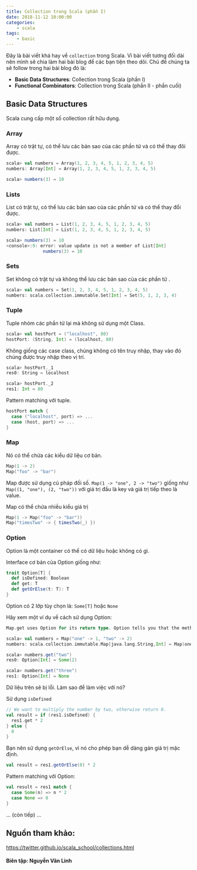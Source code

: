 ```yaml
---
title: Collection trong Scala (phần I)
date: 2018-11-12 10:00:00
categories: 
    - scala
tags: 
    - basic
---
```

Đây là bài viết khá hay về  `collection` trong Scala. Vì bài viết tương đối dài nên mình sẽ chia làm hai bài blog để các bạn tiện theo dõi. Chủ đề chúng ta sẽ follow trong hai bài blog đó là:
- __Basic Data Structures__: Collection trong Scala (phần I)
- __Functional Combinators__: Collection trong Scala (phần II - phần cuối)

## Basic Data Structures

Scala cung cấp một số collection rất hữu dụng.
### Array
Array có trật tự, có thể lưu các bản sao của các phần tử và có thể thay đôi được.
```scala
scala> val numbers = Array(1, 2, 3, 4, 5, 1, 2, 3, 4, 5)
numbers: Array[Int] = Array(1, 2, 3, 4, 5, 1, 2, 3, 4, 5)

scala> numbers(3) = 10
```
<!-- more -->

### Lists

List có trật tự, có thể lưu các bản sao của các phần tử  và có thể thay đổi được.

```scala
scala> val numbers = List(1, 2, 3, 4, 5, 1, 2, 3, 4, 5)
numbers: List[Int] = List(1, 2, 3, 4, 5, 1, 2, 3, 4, 5)

scala> numbers(3) = 10
<console>:9: error: value update is not a member of List[Int]
              numbers(3) = 10
```
### Sets

Set không có trật tự và không thể lưu các bản sao của các phần tử .

```scala
scala> val numbers = Set(1, 2, 3, 4, 5, 1, 2, 3, 4, 5)
numbers: scala.collection.immutable.Set[Int] = Set(5, 1, 2, 3, 4)
```
### Tuple
Tuple nhóm các phần tử lại mà không sử dụng một Class.

```scala
scala> val hostPort = ("localhost", 80)
hostPort: (String, Int) = (localhost, 80)
```
Không giống các case class, chúng không có tên truy nhập, thay vào đó chúng được truy nhập theo vị trí.
```scala
scala> hostPort._1
res0: String = localhost

scala> hostPort._2
res1: Int = 80
```
Pattern matching với tuple.
```scala
hostPort match {
  case ("localhost", port) => ...
  case (host, port) => ...
}
```
### Map
Nó có thể chứa các kiểu dữ liệu cơ bản.

```scala
Map(1 -> 2)
Map("foo" -> "bar")
```
Map được sử dụng cú pháp đối số. ``Map(1 -> "one", 2 -> "two")`` giống như ``Map((1, "one"), (2, "two"))``
với giá trị đầu là key và giá trị tiếp theo là value.

Map có thể chứa nhiều kiểu giá trị
```scala
Map(1 -> Map("foo" -> "bar"))
Map("timesTwo" -> { timesTwo(_) })
```
### Option
Option là một container có thể có dữ liệu hoặc không có gì.

Interface cơ bản của Option giống như:
```scala
trait Option[T] {
  def isDefined: Boolean
  def get: T
  def getOrElse(t: T): T
}
```
Option có 2 lớp tùy chọn là: `Some[T]` hoặc `None`

Hãy xem một ví dụ về cách sử dụng Option:

```scala
Map.get uses Option for its return type. Option tells you that the method might not return what you’re asking for.

scala> val numbers = Map("one" -> 1, "two" -> 2)
numbers: scala.collection.immutable.Map[java.lang.String,Int] = Map(one -> 1, two -> 2)

scala> numbers.get("two")
res0: Option[Int] = Some(2)

scala> numbers.get("three")
res1: Option[Int] = None
```
Dữ liệu trên sẽ bị lỗi. Làm sao để làm việc với nó?

Sử dụng `isDefined`
```scala
// We want to multiply the number by two, otherwise return 0.
val result = if (res1.isDefined) {
  res1.get * 2
} else {
  0
}
```
Bạn nên sử dụng `getOrElse`, vì nó cho phép bạn dễ dàng gán giá trị mặc định.
```scala
val result = res1.getOrElse(0) * 2
```
Pattern matching với Option:
```scala
val result = res1 match {
  case Some(n) => n * 2
  case None => 0
}
```
... (còn tiếp) ...

## Nguồn tham khảo:
https://twitter.github.io/scala_school/collections.html

#### Biên tập: Nguyễn Văn Linh
